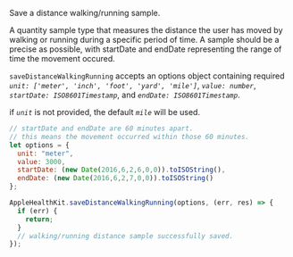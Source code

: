 Save a distance walking/running sample.

A quantity sample type that measures the distance the user has moved by walking or running during a specific period of time. A sample should be a precise as possible, with startDate and endDate representing the range of time the movement occured.

`saveDistanceWalkingRunning` accepts an options object containing required *`unit: ['meter', 'inch', 'foot', 'yard', 'mile']`*, *`value: number`*, *`startDate: ISO8601Timestamp`*, and *`endDate: ISO8601Timestamp`*.

if *`unit`* is not provided, the default *`mile`* will be used.

```javascript
// startDate and endDate are 60 minutes apart.
// this means the movement occurred within those 60 minutes.
let options = {
  unit: "meter",
  value: 3000,
  startDate: (new Date(2016,6,2,6,0,0)).toISOString(),
  endDate: (new Date(2016,6,2,7,0,0)).toISOString()
};
```

```javascript
AppleHealthKit.saveDistanceWalkingRunning(options, (err, res) => {
  if (err) {
    return;
  }
  // walking/running distance sample successfully saved.
});
```